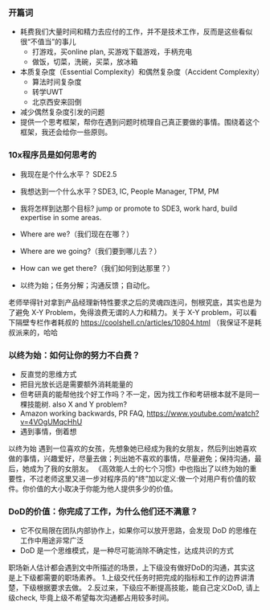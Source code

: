 ### 开篇词
* 耗费我们大量时间和精力去应付的工作，并不是技术工作，反而是这些看似很“不值当”的事儿
  * 打游戏，买online plan, 买游戏下载游戏，手柄充电
  * 做饭，切菜，洗碗，买菜，放冰箱
* 本质复杂度（Essential Complexity）和偶然复杂度（Accident Complexity）
  * 算法时间复杂度
  * 转学UWT
  * 北京西安来回倒
* 减少偶然复杂度引发的问题
* 提供一个思考框架，帮你在遇到问题时梳理自己真正要做的事情。围绕着这个框架，我还会给你一些原则。
  
 ### 10x程序员是如何思考的
 * 我现在是个什么水平？  SDE2.5
 * 我想达到一个什么水平？SDE3, IC, People Manager, TPM, PM
 * 我将怎样到达那个目标? jump or promote to SDE3, work hard, build expertise in some areas.

* Where are we?（我们现在在哪？）
* Where are we going?（我们要到哪儿去？）
* How can we get there?（我们如何到达那里？）

* 以终为始；任务分解；沟通反馈；自动化。
 
老师举得针对拿到产品经理新特性要求之后的灵魂四连问，刨根究底，其实也是为了避免 X-Y Problem，免得浪费无谓的人力和精力。关于 X-Y problem，可以看下隔壁专栏作者耗叔的 https://coolshell.cn/articles/10804.html （我保证不是耗叔派来的，哈哈
 
 ### 以终为始：如何让你的努力不白费？
 * 反直觉的思维方式
 * 把目光放长远是需要额外消耗能量的
 * 但考研真的能帮他找个好工作吗？不一定，因为找工作和考研根本就不是同一棵技能树. also X and Y problem?
 * Amazon working backwards, PR FAQ, https://www.youtube.com/watch?v=4VOgUMqcHhU
 * 遇到事情，倒着想

以终为始
遇到一位喜欢的女孩，先想象她已经成为我的女朋友，然后列出她喜欢做的事情，兴趣爱好，尽量去做；列出她不喜欢的事情，尽量避免；保持沟通，最后，她成为了我的女朋友。
《高效能人士的七个习惯》中也指出了以终为始的重要性，不过老师这里又进一步对程序员的“终”加以定义:做一个对用户有价值的软件。你价值的大小取决于你能为他人提供多少的价值。

### DoD的价值：你完成了工作，为什么他们还不满意？
* 它不仅局限在团队内部协作上，如果你可以放开思路，会发现 DoD 的思维在工作中用途非常广泛
* DoD 是一个思维模式，是一种尽可能消除不确定性，达成共识的方式

职场新人估计都会遇到文中所描述的场景，上下级没有做好DoD的沟通，其实这是上下级都需要的职场素养。
1.上级交代任务时把完成的指标和工作的边界讲清楚，下级根据要求去做。
2.反过来，下级应不断提高技能，能自己定义DoD, 请上级check, 毕竟上级不希望每次沟通都占用较多时间。
